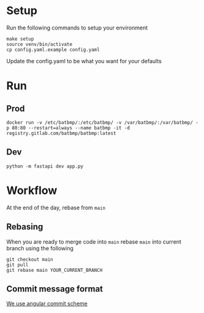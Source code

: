 # Setup
Run the following commands to setup your environment
```
make setup
source venv/bin/activate
cp config.yaml.example config.yaml
```
Update the config.yaml to be what you want for your defaults

# Run
## Prod
```
docker run -v /etc/batbmp/:/etc/batbmp/ -v /var/batbmp/:/var/batbmp/ -p 80:80 --restart=always --name batbmp -it -d registry.gitlab.com/batbmp/batbmp:latest
```
## Dev
```
python -m fastapi dev app.py
```
# Workflow
At the end of the day, rebase from `main`

## Rebasing
When you are ready to merge code into `main` rebase `main` into current branch using the following
```
git checkout main
git pull
git rebase main YOUR_CURRENT_BRANCH
```

## Commit message format
[We use angular commit scheme](https://github.com/angular/angular/blob/main/contributing-docs/commit-message-guidelines.md)
